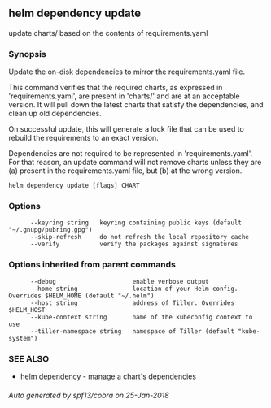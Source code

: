 ## helm dependency update

update charts/ based on the contents of requirements.yaml

### Synopsis



Update the on-disk dependencies to mirror the requirements.yaml file.

This command verifies that the required charts, as expressed in 'requirements.yaml',
are present in 'charts/' and are at an acceptable version. It will pull down
the latest charts that satisfy the dependencies, and clean up old dependencies.

On successful update, this will generate a lock file that can be used to
rebuild the requirements to an exact version.

Dependencies are not required to be represented in 'requirements.yaml'. For that
reason, an update command will not remove charts unless they are (a) present
in the requirements.yaml file, but (b) at the wrong version.


```
helm dependency update [flags] CHART
```

### Options

```
      --keyring string   keyring containing public keys (default "~/.gnupg/pubring.gpg")
      --skip-refresh     do not refresh the local repository cache
      --verify           verify the packages against signatures
```

### Options inherited from parent commands

```
      --debug                     enable verbose output
      --home string               location of your Helm config. Overrides $HELM_HOME (default "~/.helm")
      --host string               address of Tiller. Overrides $HELM_HOST
      --kube-context string       name of the kubeconfig context to use
      --tiller-namespace string   namespace of Tiller (default "kube-system")
```

### SEE ALSO
* [helm dependency](helm_dependency.md)	 - manage a chart's dependencies

###### Auto generated by spf13/cobra on 25-Jan-2018

